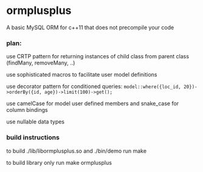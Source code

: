 # ormplusplus
A basic MySQL ORM for c++11 that does not precompile your code

### plan:

use CRTP pattern for returning instances of child class from parent class (findMany, removeMany, ..)

use sophisticated macros to facilitate user model definitions

use decorator pattern for conditioned queries:  `model::where({loc_id, 20})->orderBy({id, age})->limit(100)->get();`

use camelCase for model user defined members and snake_case for column bindings

use nullable data types

### build instructions

to build ./lib/libormplusplus.so and ./bin/demo run make

to build library only run make ormplusplus
